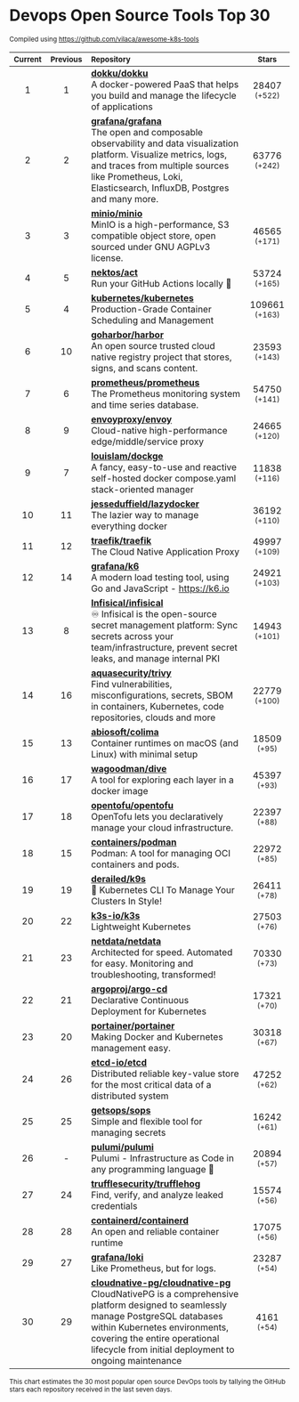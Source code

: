 # Devops Open Source Tools Top 30
<sup>Compiled using https://github.com/vilaca/awesome-k8s-tools</sup>
<div align="center">

|<sub>Current</sub>|<sub>Previous</sub>|<sub>Repository</sub>|<sub>Stars</sub>|
|:---:|:---:|:---|:---:|
|1|1|[**dokku/dokku**](https://github.com/dokku/dokku)<br/>A docker-powered PaaS that helps you build and manage the lifecycle of applications|28407 <sup>(+522)</sup>|
|2|2|[**grafana/grafana**](https://github.com/grafana/grafana)<br/>The open and composable observability and data visualization platform. Visualize metrics, logs, and traces from multiple sources like Prometheus, Loki, Elasticsearch, InfluxDB, Postgres and many more. |63776 <sup>(+242)</sup>|
|3|3|[**minio/minio**](https://github.com/minio/minio)<br/>MinIO is a high-performance, S3 compatible object store, open sourced under GNU AGPLv3 license.|46565 <sup>(+171)</sup>|
|4|5|[**nektos/act**](https://github.com/nektos/act)<br/>Run your GitHub Actions locally 🚀|53724 <sup>(+165)</sup>|
|5|4|[**kubernetes/kubernetes**](https://github.com/kubernetes/kubernetes)<br/>Production-Grade Container Scheduling and Management|109661 <sup>(+163)</sup>|
|6|10|[**goharbor/harbor**](https://github.com/goharbor/harbor)<br/>An open source trusted cloud native registry project that stores, signs, and scans content.|23593 <sup>(+143)</sup>|
|7|6|[**prometheus/prometheus**](https://github.com/prometheus/prometheus)<br/>The Prometheus monitoring system and time series database.|54750 <sup>(+141)</sup>|
|8|9|[**envoyproxy/envoy**](https://github.com/envoyproxy/envoy)<br/>Cloud-native high-performance edge/middle/service proxy|24665 <sup>(+120)</sup>|
|9|7|[**louislam/dockge**](https://github.com/louislam/dockge)<br/>A fancy, easy-to-use and reactive self-hosted docker compose.yaml stack-oriented manager|11838 <sup>(+116)</sup>|
|10|11|[**jesseduffield/lazydocker**](https://github.com/jesseduffield/lazydocker)<br/>The lazier way to manage everything docker|36192 <sup>(+110)</sup>|
|11|12|[**traefik/traefik**](https://github.com/traefik/traefik)<br/>The Cloud Native Application Proxy|49997 <sup>(+109)</sup>|
|12|14|[**grafana/k6**](https://github.com/grafana/k6)<br/>A modern load testing tool, using Go and JavaScript - https://k6.io|24921 <sup>(+103)</sup>|
|13|8|[**Infisical/infisical**](https://github.com/Infisical/infisical)<br/>♾ Infisical is the open-source secret management platform: Sync secrets across your team/infrastructure, prevent secret leaks, and manage internal PKI|14943 <sup>(+101)</sup>|
|14|16|[**aquasecurity/trivy**](https://github.com/aquasecurity/trivy)<br/>Find vulnerabilities, misconfigurations, secrets, SBOM in containers, Kubernetes, code repositories, clouds and more|22779 <sup>(+100)</sup>|
|15|13|[**abiosoft/colima**](https://github.com/abiosoft/colima)<br/>Container runtimes on macOS (and Linux) with minimal setup|18509 <sup>(+95)</sup>|
|16|17|[**wagoodman/dive**](https://github.com/wagoodman/dive)<br/>A tool for exploring each layer in a docker image|45397 <sup>(+93)</sup>|
|17|18|[**opentofu/opentofu**](https://github.com/opentofu/opentofu)<br/>OpenTofu lets you declaratively manage your cloud infrastructure.|22397 <sup>(+88)</sup>|
|18|15|[**containers/podman**](https://github.com/containers/podman)<br/>Podman: A tool for managing OCI containers and pods.|22972 <sup>(+85)</sup>|
|19|19|[**derailed/k9s**](https://github.com/derailed/k9s)<br/>🐶 Kubernetes CLI To Manage Your Clusters In Style!|26411 <sup>(+78)</sup>|
|20|22|[**k3s-io/k3s**](https://github.com/k3s-io/k3s)<br/>Lightweight Kubernetes|27503 <sup>(+76)</sup>|
|21|23|[**netdata/netdata**](https://github.com/netdata/netdata)<br/>Architected for speed. Automated for easy. Monitoring and troubleshooting, transformed!|70330 <sup>(+73)</sup>|
|22|21|[**argoproj/argo-cd**](https://github.com/argoproj/argo-cd)<br/>Declarative Continuous Deployment for Kubernetes|17321 <sup>(+70)</sup>|
|23|20|[**portainer/portainer**](https://github.com/portainer/portainer)<br/>Making Docker and Kubernetes management easy.|30318 <sup>(+67)</sup>|
|24|26|[**etcd-io/etcd**](https://github.com/etcd-io/etcd)<br/>Distributed reliable key-value store for the most critical data of a distributed system|47252 <sup>(+62)</sup>|
|25|25|[**getsops/sops**](https://github.com/getsops/sops)<br/>Simple and flexible tool for managing secrets|16242 <sup>(+61)</sup>|
|26|-|[**pulumi/pulumi**](https://github.com/pulumi/pulumi)<br/>Pulumi - Infrastructure as Code in any programming language 🚀|20894 <sup>(+57)</sup>|
|27|24|[**trufflesecurity/trufflehog**](https://github.com/trufflesecurity/trufflehog)<br/>Find, verify, and analyze leaked credentials|15574 <sup>(+56)</sup>|
|28|28|[**containerd/containerd**](https://github.com/containerd/containerd)<br/>An open and reliable container runtime|17075 <sup>(+56)</sup>|
|29|27|[**grafana/loki**](https://github.com/grafana/loki)<br/>Like Prometheus, but for logs.|23287 <sup>(+54)</sup>|
|30|29|[**cloudnative-pg/cloudnative-pg**](https://github.com/cloudnative-pg/cloudnative-pg)<br/>CloudNativePG is a comprehensive platform designed to seamlessly manage PostgreSQL databases within Kubernetes environments, covering the entire operational lifecycle from initial deployment to ongoing maintenance|4161 <sup>(+54)</sup>|


</div>

<sub>This chart estimates the 30 most popular open source DevOps tools by tallying the GitHub stars each repository received in the last seven days.</sub>
